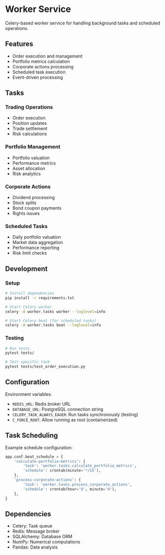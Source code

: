 # Worker Service

Celery-based worker service for handling background tasks and scheduled operations.

## Features

- Order execution and management
- Portfolio metrics calculation
- Corporate actions processing
- Scheduled task execution
- Event-driven processing

## Tasks

### Trading Operations
- Order execution
- Position updates
- Trade settlement
- Risk calculations

### Portfolio Management
- Portfolio valuation
- Performance metrics
- Asset allocation
- Risk analytics

### Corporate Actions
- Dividend processing
- Stock splits
- Bond coupon payments
- Rights issues

### Scheduled Tasks
- Daily portfolio valuation
- Market data aggregation
- Performance reporting
- Risk limit checks

## Development

### Setup
```bash
# Install dependencies
pip install -r requirements.txt

# Start Celery worker
celery -A worker.tasks worker --loglevel=info

# Start Celery beat (for scheduled tasks)
celery -A worker.tasks beat --loglevel=info
```

### Testing
```bash
# Run tests
pytest tests/

# Test specific task
pytest tests/test_order_execution.py
```

## Configuration

Environment variables:
- `REDIS_URL`: Redis broker URL
- `DATABASE_URL`: PostgreSQL connection string
- `CELERY_TASK_ALWAYS_EAGER`: Run tasks synchronously (testing)
- `C_FORCE_ROOT`: Allow running as root (containerized)

## Task Scheduling

Example schedule configuration:
```python
app.conf.beat_schedule = {
    'calculate-portfolio-metrics': {
        'task': 'worker.tasks.calculate_portfolio_metrics',
        'schedule': crontab(minute='*/15'),
    },
    'process-corporate-actions': {
        'task': 'worker.tasks.process_corporate_actions',
        'schedule': crontab(hour='0', minute='0'),
    },
}
```

## Dependencies

- Celery: Task queue
- Redis: Message broker
- SQLAlchemy: Database ORM
- NumPy: Numerical computations
- Pandas: Data analysis
